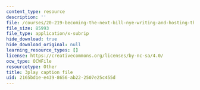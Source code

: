 ```yaml
---
content_type: resource
description: ''
file: /courses/20-219-becoming-the-next-bill-nye-writing-and-hosting-the-educational-show-january-iap-2015/2165bd1ee4398656ab222507e25c455d_kQnA60blp6o.srt
file_size: 85993
file_type: application/x-subrip
hide_download: true
hide_download_original: null
learning_resource_types: []
license: https://creativecommons.org/licenses/by-nc-sa/4.0/
ocw_type: OCWFile
resourcetype: Other
title: 3play caption file
uid: 2165bd1e-e439-8656-ab22-2507e25c455d
---
```


